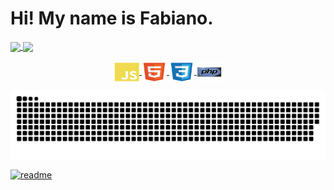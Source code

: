 <h1> Hi! My name is Fabiano. </h1>

<div>
  <a href="https://github.com/fabianorauzer-egsys">
  <img height="180em"   align="center" src="https://github-readme-stats.vercel.app/api?username=fabianorauzer-egsys&show_icons=true&theme=react&include_all_commits=true&count_private=true&include_all_pull_requests=true"/>
  <img height="180em"  align="center" src="https://github-readme-stats.vercel.app/api/top-langs/?username=fabianorauzer-egsys&layout=compact&langs_count=7&theme=react" />

</div>
<div  align="center"> 
  <div style="display: inline_block"><br>
  <img align="center" alt="Fabiano-Js" height="30" width="40" src="https://raw.githubusercontent.com/devicons/devicon/master/icons/javascript/javascript-plain.svg">
  <img align="center" alt="HTML" height="30" width="40" src="https://raw.githubusercontent.com/devicons/devicon/master/icons/html5/html5-original.svg">
  <img align="center" alt="CSS" height="30" width="40" src="https://raw.githubusercontent.com/devicons/devicon/master/icons/css3/css3-original.svg">
  <img align="center" alt="PHP" height="30" width="40" src="https://raw.githubusercontent.com/devicons/devicon/master/icons/php/php-original.svg">
     
</div>
 
  ![Snake animation](https://github.com/fabianorauzer-egsys/fabianorauzer-egsys/blob/output/github-contribution-grid-snake.svg)
 
</div>
 
[![readme](https://github-readme-stats.vercel.app/api/pin/?username=fabianorauzer-egsys&repo=fabianorauzer-egsys&theme=react)](https://github.com/fabianorauzer-egsys/fabianorauzer-egsys)
